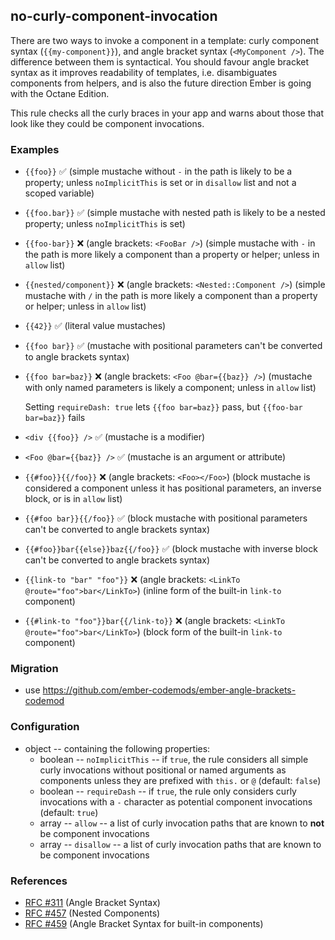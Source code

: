 ## no-curly-component-invocation

There are two ways to invoke a component in a template: curly component syntax
(`{{my-component}}`), and angle bracket syntax (`<MyComponent />`). The
difference between them is syntactical. You should favour angle bracket syntax
as it improves readability of templates, i.e. disambiguates components from
helpers, and is also the future direction Ember is going with the Octane
Edition.

This rule checks all the curly braces in your app and warns about those that
look like they could be component invocations.

### Examples

- `{{foo}}` ✅
  (simple mustache without `-` in the path is likely to be a property; unless
  `noImplicitThis` is set or in `disallow` list and not a scoped variable)

- `{{foo.bar}}` ✅
  (simple mustache with nested path is likely to be a nested property; unless
  `noImplicitThis` is set)

- `{{foo-bar}}` ❌ (angle brackets: `<FooBar />`)
  (simple mustache with `-` in the path is more likely a component than a
  property or helper; unless in `allow` list)

- `{{nested/component}}` ❌ (angle brackets: `<Nested::Component />`)
  (simple mustache with `/` in the path is more likely a component than a
  property or helper; unless in `allow` list)

- `{{42}}` ✅
  (literal value mustaches)

- `{{foo bar}}` ✅
  (mustache with positional parameters can't be converted to angle brackets
  syntax)

- `{{foo bar=baz}}` ❌ (angle brackets: `<Foo @bar={{baz}} />`)
  (mustache with only named parameters is likely a component; unless in
  `allow` list)

  Setting `requireDash: true` lets `{{foo bar=baz}}` pass, but
  `{{foo-bar bar=baz}}` fails

- `<div {{foo}} />` ✅
  (mustache is a modifier)

- `<Foo @bar={{baz}} />` ✅
  (mustache is an argument or attribute)

- `{{#foo}}{{/foo}}` ❌ (angle brackets: `<Foo></Foo>`)
  (block mustache is considered a component unless it has positional
  parameters, an inverse block, or is in `allow` list)

- `{{#foo bar}}{{/foo}}` ✅
  (block mustache with positional parameters can't be converted to angle
  brackets syntax)

- `{{#foo}}bar{{else}}baz{{/foo}}` ✅
  (block mustache with inverse block can't be converted to angle
  brackets syntax)

- `{{link-to "bar" "foo"}}` ❌ (angle brackets: `<LinkTo @route="foo">bar</LinkTo>`)
  (inline form of the built-in `link-to` component)

- `{{#link-to "foo"}}bar{{/link-to}}` ❌ (angle brackets: `<LinkTo @route="foo">bar</LinkTo>`)
  (block form of the built-in `link-to` component)

### Migration

- use https://github.com/ember-codemods/ember-angle-brackets-codemod

### Configuration

- object -- containing the following properties:
  - boolean -- `noImplicitThis` -- if `true`, the rule considers all simple
    curly invocations without positional or named arguments as components unless
    they are prefixed with `this.` or `@`
    (default: `false`)
  - boolean -- `requireDash` -- if `true`, the rule only considers curly
    invocations with a `-` character as potential component invocations
    (default: `true`)
  - array -- `allow` -- a list of curly invocation paths that are known to
    **not** be component invocations
  - array -- `disallow` -- a list of curly invocation paths that are known to
    be component invocations

### References

- [RFC #311](https://github.com/emberjs/rfcs/pull/311) (Angle Bracket Syntax)
- [RFC #457](https://github.com/emberjs/rfcs/pull/457) (Nested Components)
- [RFC #459](https://github.com/emberjs/rfcs/pull/459) (Angle Bracket Syntax for built-in components)
